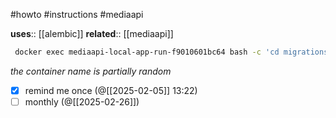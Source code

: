 #howto #instructions #mediaapi

**uses**:: [[alembic]]
**related**:: [[mediaapi]]

```bash
 docker exec mediaapi-local-app-run-f9010601bc64 bash -c 'cd migrations; alembic upgrade head'
```
*the container name is partially random*

- [x] remind me once (@[[2025-02-05]] 13:22)
- [ ] monthly (@[[2025-02-26]])